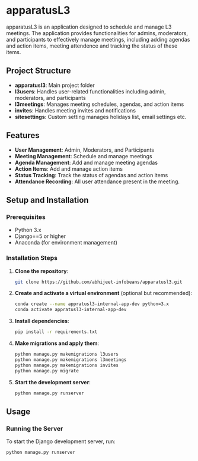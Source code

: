 # apparatusL3

apparatusL3 is an application designed to schedule and manage L3 meetings. The application provides functionalities for admins, moderators, and participants to effectively manage meetings, including adding agendas and action items, meeting attendence and tracking the status of these items.

## Project Structure

- **apparatusl3**: Main project folder
- **l3users**: Handles user-related functionalities including admin, moderators, and participants
- **l3meetings**: Manages meeting schedules, agendas, and action items
- **invites**: Handles meeting invites and notifications
- **sitesettings**: Custom setting manages holidays list, email settings etc.

## Features

- **User Management**: Admin, Moderators, and Participants
- **Meeting Management**: Schedule and manage meetings
- **Agenda Management**: Add and manage meeting agendas
- **Action Items**: Add and manage action items
- **Status Tracking**: Track the status of agendas and action items
- **Attendance Recording**: All user attendance present in the meeting.

## Setup and Installation

### Prerequisites

- Python 3.x
- Django==5 or higher
- Anaconda (for environment management)

### Installation Steps

1. **Clone the repository**:
    ```bash
    git clone https://github.com/abhijeet-infobeans/apparatusl3.git
    ```

2. **Create and activate a virtual environment** (optional but recommended):
    ```bash
    conda create --name appratusl3-internal-app-dev python=3.x
    conda activate appratusl3-internal-app-dev
    ```

3. **Install dependencies**:
    ```bash
    pip install -r requirements.txt
    ```

4. **Make migrations and apply them**:
    ```bash
    python manage.py makemigrations l3users
    python manage.py makemigrations l3meetings
    python manage.py makemigrations invites
    python manage.py migrate
    ```

5. **Start the development server**:
    ```bash
    python manage.py runserver
    ```

## Usage

### Running the Server

To start the Django development server, run:
```bash
python manage.py runserver
```